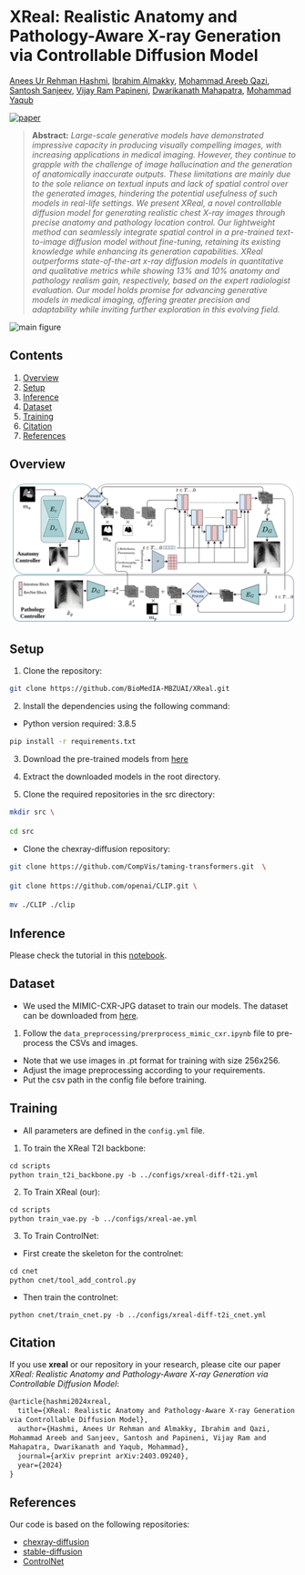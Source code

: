 # XReal: Realistic Anatomy and Pathology-Aware X-ray Generation via Controllable Diffusion Model

[Anees Ur Rehman Hashmi](https://github.com/aneesurhashmi),
[Ibrahim Almakky](https://scholar.google.com/citations?user=T9MTcK0AAAAJ&hl=en&oi=sra),
[Mohammad Areeb Qazi](https://scholar.google.com/citations?user=KeyK8FQAAAAJ&hl=en),
[Santosh Sanjeev](https://github.com/santosh9sanjeev?tab=repositories),
[Vijay Ram Papineni](https://ssmc.ae/doctors/dr-vijay-papineni/),
[Dwarikanath Mahapatra](https://scholar.google.com/citations?user=j5K7HPoAAAAJ),
[Mohammad Yaqub](https://scholar.google.com/citations?user=9dfn5GkAAAAJ)


[![paper](https://img.shields.io/badge/arXiv-Paper-<COLOR>.svg)](https://arxiv.org/abs/2403.09240v1)
<!-- [![Website](/) -->

> **Abstract:** *Large-scale generative models have demonstrated impressive capacity in producing visually compelling images, with increasing applications in medical imaging. However, they continue to grapple with the challenge of image hallucination and the generation of anatomically inaccurate outputs. These limitations are mainly due to the sole reliance on textual inputs and lack of spatial control over the generated images, hindering the potential usefulness of such models in real-life settings. We present XReal, a novel controllable diffusion model for generating realistic chest X-ray images through precise anatomy and pathology location control. Our lightweight method can seamlessly integrate spatial control in a pre-trained text-to-image diffusion model without fine-tuning, retaining its existing knowledge while enhancing its generation capabilities. XReal outperforms state-of-the-art x-ray diffusion models in quantitative and qualitative metrics while showing 13% and 10% anatomy and pathology realism gain, respectively, based on the expert radiologist evaluation. Our model holds promise for advancing generative models in medical imaging, offering greater precision and adaptability while inviting further exploration in this evolving field.* 

![main figure](assets/comparision.png)




<!-- <hr /> -->

<!-- # :rocket: News
* **(March 15, 2024)**
  * Datasets generated by ObjectCompose on ImageNet and COCO are released.
  * Pre-trained models and evaluation code  is released.
  * Code for ObjectCompose is released.

<hr /> -->



## Contents

1) [Overview](#overview)
2) [Setup](#setup)
3) [Inference](#inference)
4) [Dataset](#dataset)
5) [Training](#training)
6) [Citation](#citation)
7) [References](#references)

## Overview
![main figure](assets/arch.png)


## Setup 

1. Clone the repository:
```bash
git clone https://github.com/BioMedIA-MBZUAI/XReal.git
```

2. Install the dependencies using the following command:

 - Python version required: 3.8.5

```bash
pip install -r requirements.txt
```

3. Download the pre-trained models from [here](https://mbzuaiac-my.sharepoint.com/:u:/g/personal/anees_hashmi_mbzuai_ac_ae/ESKGv_LIDm9Cq9bUOsc-JlsB85ha20NyYJ5Wrz1n_4j4kQ?e=5Ru9iE)

4. Extract the downloaded models in the root directory.

5. Clone the required repositories in the src directory:

```bash
mkdir src \

cd src
```

- Clone the chexray-diffusion repository:

```bash
git clone https://github.com/CompVis/taming-transformers.git  \

git clone https://github.com/openai/CLIP.git \

mv ./CLIP ./clip
```



## Inference

Please check the tutorial in this [notebook](notebooks/01_xreal.ipynb).

## Dataset
- We used the MIMIC-CXR-JPG dataset to train our models. The dataset can be downloaded from [here](https://physionet.org/content/mimic-cxr-jpg/2.0.0/).

1. Follow the `data_preprocessing/prerprocess_mimic_cxr.ipynb` file to pre-process the CSVs and images.
- Note that we use images in .pt format for training with size 256x256.
- Adjust the image preprocessing according to your requirements.
- Put the csv path in the config file before training.

## Training

- All parameters are defined in the `config.yml` file.

1. To train the XReal T2I backbone:

```shell
cd scripts
python train_t2i_backbone.py -b ../configs/xreal-diff-t2i.yml
```

2. To Train XReal (our):
```shell
cd scripts
python train_vae.py -b ../configs/xreal-ae.yml
``` 

3. To Train ControlNet:

  - First create the skeleton for the controlnet:
```shell
cd cnet
python cnet/tool_add_control.py
```
  - Then train the controlnet:
```shell
python cnet/train_cnet.py -b ../configs/xreal-diff-t2i_cnet.yml
```



## Citation

If you use **xreal** or our repository in your research, please cite our paper *XReal: Realistic Anatomy and Pathology-Aware X-ray Generation via Controllable Diffusion Model*:

```
@article{hashmi2024xreal,
  title={XReal: Realistic Anatomy and Pathology-Aware X-ray Generation via Controllable Diffusion Model},
  author={Hashmi, Anees Ur Rehman and Almakky, Ibrahim and Qazi, Mohammad Areeb and Sanjeev, Santosh and Papineni, Vijay Ram and Mahapatra, Dwarikanath and Yaqub, Mohammad},
  journal={arXiv preprint arXiv:2403.09240},
  year={2024}
}
```

## References

Our code is based on the following repositories:

- [chexray-diffusion](https://github.com/saiboxx/chexray-diffusion)
- [stable-diffusion](https://github.com/CompVis/stable-diffusion/)
- [ControlNet](https://github.com/lllyasviel/ControlNet)
